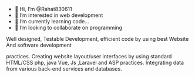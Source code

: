 - 👋 Hi, I’m @Rahat830611
- 👀 I’m interested in web development
- 🌱 I’m currently learning code...
- 💞️ I’m looking to collaborate on programming


<!---
Rahat830611/Rahat830611 is a ✨ special ✨ repository because its `README.md` (this file) appears on your GitHub profile.
You can click the Preview link to take a look at your changes.
--->Well designed, Testable Development, efficient code by using best Website And software development
practices. Creating website layout/user interfaces by using standard HTML/CSS php, java Vue, Js
,Laravel and ASP practices. Integrating data from various back-end services and databases.
